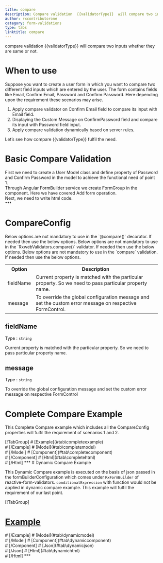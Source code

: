 ```yaml
---
title: compare 
description: Compare validation  {{validatorType}}  will compare two inputs whether they are same or not.
author: rxcontributorone
category: form-validations
type: tabs
linktitle: compare
---
```


<div class="title-bar"><p>compare validation  {{validatorType}}  will compare two inputs whether they are same or not.</p></div>

# When to use
Suppose you want to create a user form in which you want to compare two different field inputs which are entered by the user. The form contains fields like Email, Confirm Email, Password and Confirm Password. Here depending upon the requirement these scenarios may arise.

<ol class='showHideElement'>
	<li>Apply compare validator on Confirm Email field to compare its input with Email field.</li>
    <li>Displaying the Custom Message on ConfirmPassword field and compare its input with Password field input.</li>
    <data-scope scope="['decorator','validator']">
        <li>Apply compare validation dynamically based on server rules.</li>
    </data-scope>
</ol>

Let’s see how compare {{validatorType}} fulfil the need.

# Basic Compare Validation

<data-scope scope="['decorator','template-driven-directives','template-driven-decorators']">
First we need to create a User Model class and define property of Password and Confirm Password in the model to achieve the functional need of point 1.
<div component="app-code" key="compare-add-model"></div> 
</data-scope>
Through Angular FormBuilder service we create FormGroup in the component.
Here we have covered Add form operation.

<div component="app-code" key="compare-add-component"></div> 
Next, we need to write html code.
<div component="app-code" key="compare-add-html"></div> 
<div component="app-example-runner" ref-component="app-compare-add"></div>
***

# CompareConfig
<data-scope scope="['decorator']">
Below options are not mandatory to use in the `@compare()` decorator. If needed then use the below options.
</data-scope>
<data-scope scope="['validator']">
Below options are not mandatory to use in the `RxwebValidators.compare()` validator. If needed then use the below options.
</data-scope>
<data-scope scope="['template-driven-directives','template-driven-decorators']">
Below options are not mandatory to use in the `compare` validation. If needed then use the below options.
</data-scope>

<table class="table table-bordered table-striped showHideElement">
<tr><th>Option</th><th>Description</th></tr>
<tr><td><a (click)='scrollTo("#fieldName")' title="fieldName">fieldName</a></td><td>Current property is matched with the particular property. So we need to pass particular property name.</td></tr>
<tr><td><a  (click)='scrollTo("#message")' title="message">message</a></td><td>	To override the global configuration message and set the custom error message on respective FormControl.</td></tr>
</table>

## fieldName 
Type :  `string`

Current property is matched with the particular property. So we need to pass particular property name.

<div component="app-code" key="compare-fieldNameExample-model"></div> 
<div component="app-example-runner" ref-component="app-compare-fieldName" title="fieldName {{validatorType}} with fieldName" key="fieldName"></div>

## message
Type :  `string` 

To override the global configuration message and set the custom error message on respective FormControl

<div component="app-code" key="compare-messageExample-model"></div> 
<div component="app-example-runner" ref-component="app-compare-message" title="compare {{validatorType}} with message" key="message"></div>

# Complete Compare Example

This Complete Compare example which includes all the CompareConfig properties will fulfil the requirement of scenarios 1 and 2.

<div component="app-tabs" key="complete"></div>
[!TabGroup]
# [Example](#tab\completeexample)
<div component="app-example-runner" ref-component="app-compare-complete"></div>
# [/Example]
<data-scope scope="['decorator','template-driven-directives','template-driven-decorators']">
# [Model](#tab\completemodel)
<div component="app-code" key="compare-complete-model"></div> 
# [/Model]
</data-scope>
# [Component](#tab\completecomponent)
<div component="app-code" key="compare-complete-component"></div> 
# [/Component]
# [Html](#tab\completehtml)
<div component="app-code" key="compare-complete-html"></div> 
# [/Html]
***

<data-scope scope="['decorator','validator']">
# Dynamic Compare Example

This Dynamic Compare example is executed on the basis of json passed in the formBuilderConfiguration which comes under `RxFormBuilder` of reactive-form-validators. `conditionalExpression` with function would not be applied in dynamic compare example. This example will fulfil the requirement of our last point.

<div component="app-tabs" key="dynamic"></div>

[!TabGroup]
# [Example](#tab\dynamicexample)
<div component="app-example-runner" ref-component="app-compare-dynamic"></div>
# [/Example]
<data-scope scope="['decorator']">
# [Model](#tab\dynamicmodel)
<div component="app-code" key="compare-dynamic-model"></div>
# [/Model]
</data-scope>
# [Component](#tab\dynamiccomponent)
<div component="app-code" key="compare-dynamic-component"></div>
# [/Component]
# [Json](#tab\dynamicjson)
<div component="app-code" key="compare-dynamic-json"></div>
# [/Json]
# [Html](#tab\dynamichtml)
<div component="app-code" key="compare-dynamic-html"></div> 
# [/Html]
***
</data-scope>
